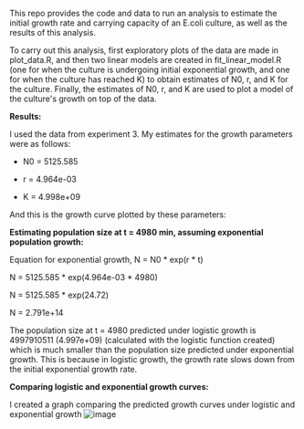 This repo provides the code and data to run an analysis to estimate the initial growth rate and carrying capacity of an E.coli culture, as well as the results of this analysis.

To carry out this analysis, first exploratory plots of the data are made in plot_data.R, and then two linear models are created in fit_linear_model.R (one for when the culture is undergoing initial exponential growth, and one for when the culture has reached K) to obtain estimates of N0, r, and K for the culture. Finally, the estimates of N0, r, and K are used to plot a model of the culture's growth on top of the data.

**Results:**

I used the data from experiment 3. My estimates for the growth parameters were as follows:

-   N0 = 5125.585

-   r = 4.964e-03

-   K = 4.998e+09

And this is the growth curve plotted by these parameters:

**Estimating population size at t = 4980 min, assuming exponential population growth:**

Equation for exponential growth, N = N0 \* exp(r \* t)

N = 5125.585 \* exp(4.964e-03 \* 4980)

N = 5125.585 \* exp(24.72)

N = 2.791e+14

The population size at t = 4980 predicted under logistic growth is 4997910511 (4.997e+09) (calculated with the logistic function created) which is much smaller than the population size predicted under exponential growth. This is because in logistic growth, the growth rate slows down from the initial exponential growth rate.

**Comparing logistic and exponential growth curves:**

I created a graph comparing the predicted growth curves under logistic and exponential growth
![image](https://github.com/pray4mantis/logistic_growth/assets/151776528/d1abae11-d442-4435-8b18-1ed3cdfca4f3)
